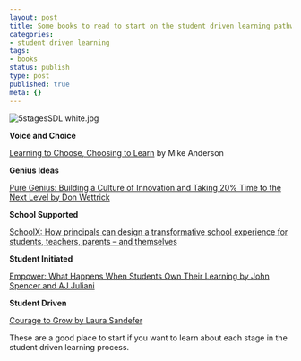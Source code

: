 ```yaml
---
layout: post
title: Some books to read to start on the student driven learning pathway
categories:
- student driven learning
tags:
- books
status: publish
type: post
published: true
meta: {}
---
```


![5stagesSDL white.jpg](/squarespace_images/content_v1_4fffa949e4b0b4590d67b4e7_1629318348017-RGHQ4TA0LSQLFZMD80GZ_5stagesSDL+white.jpg_)
  


  



**Voice and Choice**

[Learning to Choose, Choosing to Learn](https://amzn.to/3gbBNVy) by Mike Anderson

**Genius Ideas**

[Pure Genius: Building a Culture of Innovation and Taking 20% Time to the Next Level by Don Wettrick](https://amzn.to/3AW1UaC)

**School Supported**

[SchoolX: How principals can design a transformative school experience for students, teachers, parents – and themselves](https://amzn.to/34j8fOT)

**Student Initiated**

[Empower: What Happens When Students Own Their Learning by John Spencer and AJ Juliani](https://amzn.to/37UqvjP)

**Student Driven**

[Courage to Grow by Laura Sandefer](https://amzn.to/3z2MctO)

These are a good place to start if you want to learn about each stage in the student driven learning process.
